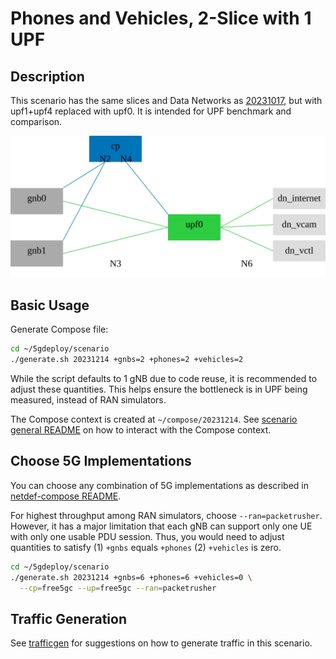 # Phones and Vehicles, 2-Slice with 1 UPF

## Description

This scenario has the same slices and Data Networks as [20231017](../20231017/), but with upf1+upf4 replaced with upf0.
It is intended for UPF benchmark and comparison.

![topology diagram](topo.svg)

## Basic Usage

Generate Compose file:

```bash
cd ~/5gdeploy/scenario
./generate.sh 20231214 +gnbs=2 +phones=2 +vehicles=2
```

While the script defaults to 1 gNB due to code reuse, it is recommended to adjust these quantities.
This helps ensure the bottleneck is in UPF being measured, instead of RAN simulators.

The Compose context is created at `~/compose/20231214`.
See [scenario general README](../README.md) on how to interact with the Compose context.

## Choose 5G Implementations

You can choose any combination of 5G implementations as described in [netdef-compose README](../../netdef-compose/README.md).

For highest throughput among RAN simulators, choose `--ran=packetrusher`.
However, it has a major limitation that each gNB can support only one UE with only one usable PDU session.
Thus, you would need to adjust quantities to satisfy (1) `+gnbs` equals `+phones` (2) `+vehicles` is zero.

```bash
cd ~/5gdeploy/scenario
./generate.sh 20231214 +gnbs=6 +phones=6 +vehicles=0 \
  --cp=free5gc --up=free5gc --ran=packetrusher
```

## Traffic Generation

See [trafficgen](../20230817/trafficgen.md) for suggestions on how to generate traffic in this scenario.
